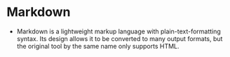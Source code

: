 # Markdown

- Markdown is a lightweight markup language with plain-text-formatting syntax. Its design allows it to be converted to many output formats, but the original tool by the same name only supports HTML.
